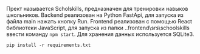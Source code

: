 Прект называется Scholskills, предназначен для тренировки навыков школьников.
Backend реализован на Python FastApi, для запуска из файла main нажать кнопку Run.
Frontend реализован с помощью React библиотеки JavaScript, 
для запуска из папки ..frontend\srs\schoolskills ввести команду `npm start`.
Для хранения данных используется SQLite3.

`pip install -r requirements.txt`

